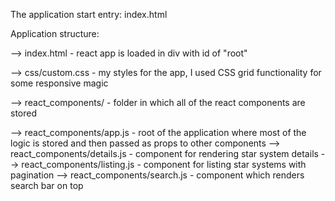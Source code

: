 The application start entry: index.html

Application structure:

--> index.html - react app is loaded in div with id of "root"

--> css/custom.css - my styles for the app, I used CSS grid functionality for some responsive magic

--> react_components/ - folder in which all of the react components are stored

--> react_components/app.js - root of the application where most of the logic is stored and then passed as props to other components
--> react_components/details.js - component for rendering star system details
--> react_components/listing.js - component for listing star systems with pagination
--> react_components/search.js - component which renders search bar on top
